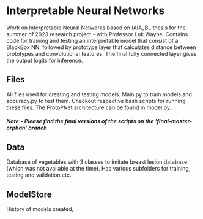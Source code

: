 # Interpretable Neural Networks
Work on Interpretable Neural Networks based on IAIA_BL thesis for the summer of 2023 research project - with Professor Luk Wayne.
Contains code for training and testing an interpretable model that consist of a BlackBox NN, followed by prototype layer that 
calculates distance between prototypes and convolutional features. The final fully connected layer gives the output logits for inference.

## Files
All files used for creating and testing models. Main.py to train models and accuracy.py to test them. Checkout
respective bash scripts for running these files. The ProtoPNet architecture can be found in model.py.
##### Note:- Please find the final versions of the scripts on the '*final-master-orphan*' branch

## Data
Database of vegetables with 3 classes to imitate breast lesion database (which was not available at the time).
Has various subfolders for training, testing and vaildation etc.

## ModelStore
History of models created, 
